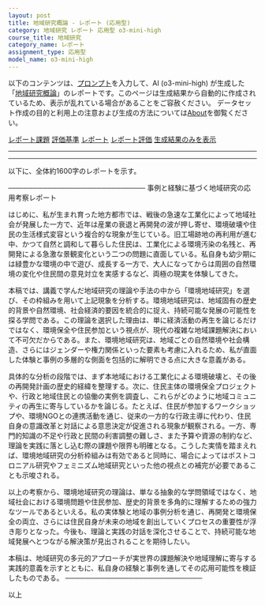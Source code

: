 ```yaml
---
layout: post
title: 地域研究概論 - レポート (応用型)
category: 地域研究 レポート 応用型 o3-mini-high
course_title: 地域研究
category_name: レポート
assignment_type: 応用型
model_name: o3-mini-high
---
```


以下のコンテンツは、[プロンプト](https://github.com/takedatoshiyuki/synthetic_assignments/tree/main/generated/地域研究/o3-mini-high/prompt_レポート-応用型.md)を入力して、AI (o3-mini-high) が生成した「[地域研究概論](/contents/地域研究/)」のレポートです。このページは生成結果から自動的に作成されているため、表示が乱れている場合があることをご容赦ください。
データセット作成の目的と利用上の注意および生成の方法については[About](/About)を御覧ください。

[レポート課題](../レポート課題-応用型)
[評価基準](../評価基準-応用型)
[レポート](../レポート-応用型)
[レポート評価](../レポート評価-応用型)
[生成結果のみを表示](https://github.com/takedatoshiyuki/synthetic_assignments/tree/main/generated/地域研究/o3-mini-high/レポート-応用型.md)
  

***
***
  
以下に、全体約1600字のレポートを示す。

────────────────────────────
事例と経験に基づく地域研究の応用考察レポート

はじめに、私が生まれ育った地方都市では、戦後の急速な工業化によって地域社会が発展した一方で、近年は産業の衰退と再開発の波が押し寄せ、環境破壊や住民の生活様式変容という複合的な現象が生じている。旧工場跡地の再利用が進む中、かつて自然と調和して暮らした住民は、工業化による環境汚染の名残と、再開発による急激な景観変化という二つの問題に直面している。私自身も幼少期には緑豊かな環境の中で遊び、成長する一方で、大人になってからは周囲の自然環境の変化や住民間の意見対立を実感するなど、両極の現実を体験してきた。

本稿では、講義で学んだ地域研究の理論や手法の中から「環境地域研究」を選び、その枠組みを用いて上記現象を分析する。環境地域研究は、地域固有の歴史的背景や自然環境、社会経済的要因を統合的に捉え、持続可能な発展の可能性を探る学問である。この理論を選択した理由は、単に経済活動の再生を論じるだけではなく、環境保全や住民参加という視点が、現代の複雑な地域課題解決において不可欠だからである。また、環境地域研究は、地域ごとの自然環境や社会構造、さらにはジェンダーや権力関係といった要素も考慮に入れるため、私が直面した体験と事例の多層的な側面を包括的に解明できる点に大きな意義がある。

具体的な分析の段階では、まず本地域における工業化による環境破壊と、その後の再開発計画の歴史的経緯を整理する。次に、住民主体の環境保全プロジェクトや、行政と地域住民との協働の実例を調査し、これらがどのように地域コミュニティの再生に寄与しているかを論じる。たとえば、住民が参加するワークショップや、環境NGOとの連携活動を通じ、従来の一方的な行政主導に代わり、住民自身の意識改革と対話による意思決定が促進される現象が観察される。一方、専門的知識の不足や行政と民間の利害調整の難しさ、また予算や資源の制約など、理論を実践に落とし込む際の課題や限界も明確となる。こうした実情を踏まえれば、環境地域研究の分析枠組みは有効であると同時に、場合によってはポストコロニアル研究やフェミニズム地域研究といった他の視点との補完が必要であることも示唆される。

以上の考察から、環境地域研究の理論は、単なる抽象的な学問領域ではなく、地域社会における環境問題や住民参加、歴史的背景を多角的に理解するための強力なツールであるといえる。私の実体験と地域の事例分析を通じ、再開発と環境保全の両立、さらには住民自身が未来の地域を創出していくプロセスの重要性が浮き彫りとなった。今後も、理論と実践の対話を深化させることで、持続可能な地域発展へとつながる解決策が見出されることを期待したい。

本稿は、地域研究の多元的アプローチが実世界の課題解決や地域理解に寄与する実践的意義を示すとともに、私自身の経験と事例を通してその応用可能性を検証したものである。
────────────────────────────

以上
